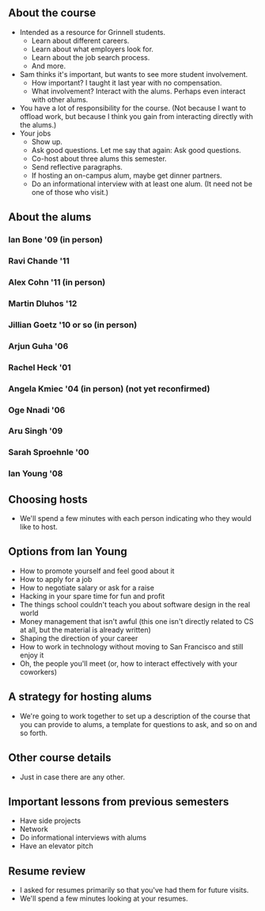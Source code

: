 About the course
----------------

* Intended as a resource for Grinnell students.
    * Learn about different careers.
    * Learn about what employers look for.
    * Learn about the job search process.
    * And more.
* Sam thinks it's important, but wants to see more student involvement.
    * How important?  I taught it last year with no compensation.
    * What involvement?  Interact with the alums.  Perhaps even interact
      with other alums.
* You have a lot of responsibility for the course.  (Not because I want
  to offload work, but because I think you gain from interacting directly
  with the alums.)
* Your jobs
    * Show up.
    * Ask good questions.  Let me say that again: Ask good questions.
    * Co-host about three alums this semester.
    * Send reflective paragraphs.
    * If hosting an on-campus alum, maybe get dinner partners.
    * Do an informational interview with at least one alum.  (It need not
      be one of those who visit.)

About the alums
---------------

### Ian Bone '09 (in person)

### Ravi Chande '11

### Alex Cohn '11 (in person)

### Martin Dluhos '12

### Jillian Goetz '10 or so (in person)

### Arjun Guha '06

### Rachel Heck '01

### Angela Kmiec '04 (in person) (not yet reconfirmed)

### Oge Nnadi '06

### Aru Singh '09

### Sarah Sproehnle '00

### Ian Young '08

Choosing hosts
--------------

* We'll spend a few minutes with each person indicating who they 
  would like to host.

Options from Ian Young
----------------------

* How to promote yourself and feel good about it
* How to apply for a job
* How to negotiate salary or ask for a raise
* Hacking in your spare time for fun and profit
* The things school couldn't teach you about software design in the real world
* Money management that isn't awful (this one isn't directly related to CS at all, but the material is already written)
* Shaping the direction of your career
* How to work in technology without moving to San Francisco and still enjoy it
* Oh, the people you'll meet (or, how to interact effectively with your coworkers)

A strategy for hosting alums
----------------------------

* We're going to work together to set up a description of the course
  that you can provide to alums, a template for questions to ask,
  and so on and so forth.

Other course details
--------------------

* Just in case there are any other.

Important lessons from previous semesters
-----------------------------------------

* Have side projects
* Network
* Do informational interviews with alums
* Have an elevator pitch

Resume review
-------------

* I asked for resumes primarily so that you've had them for future
  visits.
* We'll spend a few minutes looking at your resumes.

